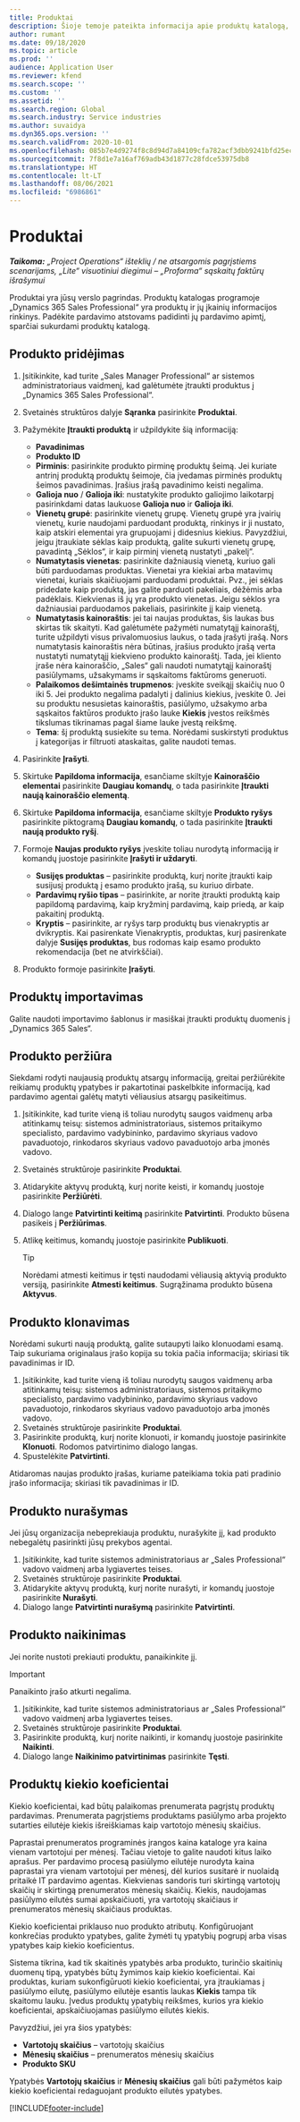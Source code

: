 ```yaml
---
title: Produktai
description: Šioje temoje pateikta informacija apie produktų katalogą, kurį galite naudoti norėdami klientams pateikti informaciją apie produktus ir kainodarą jūsų organizacijoje.
author: rumant
ms.date: 09/18/2020
ms.topic: article
ms.prod: ''
audience: Application User
ms.reviewer: kfend
ms.search.scope: ''
ms.custom: ''
ms.assetid: ''
ms.search.region: Global
ms.search.industry: Service industries
ms.author: suvaidya
ms.dyn365.ops.version: ''
ms.search.validFrom: 2020-10-01
ms.openlocfilehash: 085b7e4d9274f8c8d94d7a84109cfa782acf3dbb9241bfd25ecb8c2f329e1bb8
ms.sourcegitcommit: 7f8d1e7a16af769adb43d1877c28fdce53975db8
ms.translationtype: HT
ms.contentlocale: lt-LT
ms.lasthandoff: 08/06/2021
ms.locfileid: "6986861"
---
```

# <a name="products"></a>Produktai

_**Taikoma:** „Project Operations“ išteklių / ne atsargomis pagrįstiems scenarijams, „Lite“ visuotiniui diegimui – „Proforma“ sąskaitų faktūrų išrašymui_

Produktai yra jūsų verslo pagrindas. Produktų katalogas programoje „Dynamics 365 Sales Professional“ yra produktų ir jų įkainių informacijos rinkinys. Padėkite pardavimo atstovams padidinti jų pardavimo apimtį, sparčiai sukurdami produktų katalogą.

## <a name="add-a-product"></a>Produkto pridėjimas

1.  Įsitikinkite, kad turite „Sales Manager Professional“ ar sistemos administratoriaus vaidmenį, kad galėtumėte įtraukti produktus į „Dynamics 365 Sales Professional“.
2.  Svetainės struktūros dalyje **Sąranka** pasirinkite **Produktai**.
3.  Pažymėkite **Įtraukti produktą** ir užpildykite šią informaciją:

    -  **Pavadinimas**
    -  **Produkto ID**
    -  **Pirminis**: pasirinkite produkto pirminę produktų šeimą. Jei kuriate antrinį produktą produktų šeimoje, čia įvedamas pirminės produktų šeimos pavadinimas. Įrašius įrašą pavadinimo keisti negalima.
    -  **Galioja nuo** / **Galioja iki**: nustatykite produkto galiojimo laikotarpį pasirinkdami datas laukuose **Galioja nuo** ir **Galioja iki**.
    -  **Vienetų grupė**: pasirinkite vienetų grupę. Vienetų grupė yra įvairių vienetų, kurie naudojami parduodant produktą, rinkinys ir ji nustato, kaip atskiri elementai yra grupuojami į didesnius kiekius. Pavyzdžiui, jeigu įtraukiate sėklas kaip produktą, galite sukurti vienetų grupę, pavadintą „Sėklos“, ir kaip pirminį vienetą nustatyti „pakelį“.
    -  **Numatytasis vienetas**: pasirinkite dažniausią vienetą, kuriuo gali būti parduodamas produktas. Vienetai yra kiekiai arba matavimų vienetai, kuriais skaičiuojami parduodami produktai. Pvz., jei sėklas pridedate kaip produktą, jas galite parduoti pakeliais, dėžėmis arba padėklais. Kiekvienas iš jų yra produkto vienetas. Jeigu sėklos yra dažniausiai parduodamos pakeliais, pasirinkite jį kaip vienetą.
    -  **Numatytasis kainoraštis**: jei tai naujas produktas, šis laukas bus skirtas tik skaityti. Kad galėtumėte pažymėti numatytąjį kainoraštį, turite užpildyti visus privalomuosius laukus, o tada įrašyti įrašą. Nors numatytasis kainoraštis nėra būtinas, įrašius produkto įrašą verta nustatyti numatytąjį kiekvieno produkto kainoraštį. Tada, jei kliento įraše nėra kainoraščio, „Sales“ gali naudoti numatytąjį kainoraštį pasiūlymams, užsakymams ir sąskaitoms faktūroms generuoti.
    -  **Palaikomos dešimtainės trupmenos**: įveskite sveikąjį skaičių nuo 0 iki 5. Jei produkto negalima padalyti į dalinius kiekius, įveskite 0. Jei su produktu nesusietas kainoraštis, pasiūlymo, užsakymo arba sąskaitos faktūros produkto įrašo lauke **Kiekis** įvestos reikšmės tikslumas tikrinamas pagal šiame lauke įvestą reikšmę.
    -  **Tema**: šį produktą susiekite su tema. Norėdami suskirstyti produktus į kategorijas ir filtruoti ataskaitas, galite naudoti temas.

4.  Pasirinkite **Įrašyti**.
5.  Skirtuke **Papildoma informacija**, esančiame skiltyje **Kainoraščio elementai** pasirinkite **Daugiau komandų**, o tada pasirinkite **Įtraukti naują kainoraščio elementą**.
7.  Skirtuke **Papildoma informacija**, esančiame skiltyje **Produkto ryšys** pasirinkite piktogramą **Daugiau komandų**, o tada pasirinkite **Įtraukti naują produkto ryšį**.
8.  Formoje **Naujas produkto ryšys** įveskite toliau nurodytą informaciją ir komandų juostoje pasirinkite **Įrašyti ir uždaryti**.

    -   **Susijęs produktas** – pasirinkite produktą, kurį norite įtraukti kaip susijusį produktą į esamo produkto įrašą, su kuriuo dirbate.
    -   **Pardavimų ryšio tipas** – pasirinkite, ar norite įtraukti produktą kaip papildomą pardavimą, kaip kryžminį pardavimą, kaip priedą, ar kaip pakaitinį produktą.
    -   **Kryptis** – pasirinkite, ar ryšys tarp produktų bus vienakryptis ar dvikryptis. Kai pasirenkate Vienakryptis, produktas, kurį pasirenkate dalyje **Susijęs produktas**, bus rodomas kaip esamo produkto rekomendacija (bet ne atvirkščiai).

9.  Produkto formoje pasirinkite **Įrašyti**.

## <a name="import-products"></a>Produktų importavimas

Galite naudoti importavimo šablonus ir masiškai įtraukti produktų duomenis į „Dynamics 365 Sales“.

## <a name="revise-a-product"></a>Produkto peržiūra

Siekdami rodyti naujausią produktų atsargų informaciją, greitai peržiūrėkite reikiamų produktų ypatybes ir pakartotinai paskelbkite informaciją, kad pardavimo agentai galėtų matyti vėliausius atsargų pasikeitimus.

1.  Įsitikinkite, kad turite vieną iš toliau nurodytų saugos vaidmenų arba atitinkamų teisų: sistemos administratoriaus, sistemos pritaikymo specialisto, pardavimo vadybininko, pardavimo skyriaus vadovo pavaduotojo, rinkodaros skyriaus vadovo pavaduotojo arba įmonės vadovo.
2.  Svetainės struktūroje pasirinkite **Produktai**.
3.  Atidarykite aktyvų produktą, kurį norite keisti, ir komandų juostoje pasirinkite **Peržiūrėti**.
4.  Dialogo lange **Patvirtinti keitimą** pasirinkite **Patvirtinti**. Produkto būsena pasikeis į **Peržiūrimas**.
5.  Atlikę keitimus, komandų juostoje pasirinkite **Publikuoti**.

    > [!TIP]
    > Norėdami atmesti keitimus ir tęsti naudodami vėliausią aktyvią produkto versiją, pasirinkite **Atmesti keitimus**. Sugrąžinama produkto būsena **Aktyvus**.

## <a name="clone-a-product"></a>Produkto klonavimas 

Norėdami sukurti naują produktą, galite sutaupyti laiko klonuodami esamą. Taip sukuriama originalaus įrašo kopija su tokia pačia informacija; skiriasi tik pavadinimas ir ID.

1.  Įsitikinkite, kad turite vieną iš toliau nurodytų saugos vaidmenų arba atitinkamų teisų: sistemos administratoriaus, sistemos pritaikymo specialisto, pardavimo vadybininko, pardavimo skyriaus vadovo pavaduotojo, rinkodaros skyriaus vadovo pavaduotojo arba įmonės vadovo.
2.  Svetainės struktūroje pasirinkite **Produktai**.
3.  Pasirinkite produktą, kurį norite klonuoti, ir komandų juostoje pasirinkite **Klonuoti**. Rodomos patvirtinimo dialogo langas.
4.  Spustelėkite **Patvirtinti**.

Atidaromas naujas produkto įrašas, kuriame pateikiama tokia pati pradinio įrašo informacija; skiriasi tik pavadinimas ir ID.

## <a name="retire-a-product"></a>Produkto nurašymas 

Jei jūsų organizacija nebeprekiauja produktu, nurašykite jį, kad produkto nebegalėtų pasirinkti jūsų prekybos agentai.

1.  Įsitikinkite, kad turite sistemos administratoriaus ar „Sales Professional“ vadovo vaidmenį arba lygiavertes teises.
2.  Svetainės struktūroje pasirinkite **Produktai**.
3.  Atidarykite aktyvų produktą, kurį norite nurašyti, ir komandų juostoje pasirinkite **Nurašyti**.
4.  Dialogo lange **Patvirtinti nurašymą** pasirinkite **Patvirtinti**.


## <a name="delete-a-product"></a>Produkto naikinimas

Jei norite nustoti prekiauti produktu, panaikinkite jį.

> [!IMPORTANT]
> Panaikinto įrašo atkurti negalima.

1.  Įsitikinkite, kad turite sistemos administratoriaus ar „Sales Professional“ vadovo vaidmenį arba lygiavertes teises.
2.  Svetainės struktūroje pasirinkite **Produktai**.
3.  Pasirinkite produktą, kurį norite naikinti, ir komandų juostoje pasirinkite **Naikinti**.
4.  Dialogo lange **Naikinimo patvirtinimas** pasirinkite **Tęsti**.
 
 ## <a name="quantity-factors-for-products"></a>Produktų kiekio koeficientai

Kiekio koeficientai, kad būtų palaikomas prenumerata pagrįstų produktų pardavimas. Prenumerata pagrįstiems produktams pasiūlymo arba projekto sutarties eilutėje kiekis išreiškiamas kaip vartotojo mėnesių skaičius.

Paprastai prenumeratos programinės įrangos kaina kataloge yra kaina vienam vartotojui per mėnesį. Tačiau vietoje to galite naudoti kitus laiko aprašus. Per pardavimo procesą pasiūlymo eilutėje nurodyta kaina paprastai yra vienam vartotojui per mėnesį, dėl kurios susitarė ir nuolaidą pritaikė IT pardavimo agentas. Kiekvienas sandoris turi skirtingą vartotojų skaičių ir skirtingą prenumeratos mėnesių skaičių. Kiekis, naudojamas pasiūlymo eilutės sumai apskaičiuoti, yra vartotojų skaičiaus ir prenumeratos mėnesių skaičiaus produktas.

Kiekio koeficientai priklauso nuo produkto atributų. Konfigūruojant konkrečias produkto ypatybes, galite žymėti tų ypatybių pogrupį arba visas ypatybes kaip kiekio koeficientus.

Sistema tikrina, kad tik skaitinės ypatybės arba produkto, turinčio skaitinių duomenų tipą, ypatybės būtų žymimos kaip kiekio koeficientai. Kai produktas, kuriam sukonfigūruoti kiekio koeficientai, yra įtraukiamas į pasiūlymo eilutę, pasiūlymo eilutėje esantis laukas **Kiekis** tampa tik skaitomu lauku. Įvedus produktų ypatybių reikšmes, kurios yra kiekio koeficientai, apskaičiuojamas pasiūlymo eilutės kiekis.

Pavyzdžiui, jei yra šios ypatybės: 

- **Vartotojų skaičius** – vartotojų skaičius 
- **Mėnesių skaičius** – prenumeratos mėnesių skaičius
- **Produkto SKU** 

Ypatybės **Vartotojų skaičius** ir **Mėnesių skaičius** gali būti pažymėtos kaip kiekio koeficientai redaguojant produkto eilutės ypatybes. 


[!INCLUDE[footer-include](../includes/footer-banner.md)]